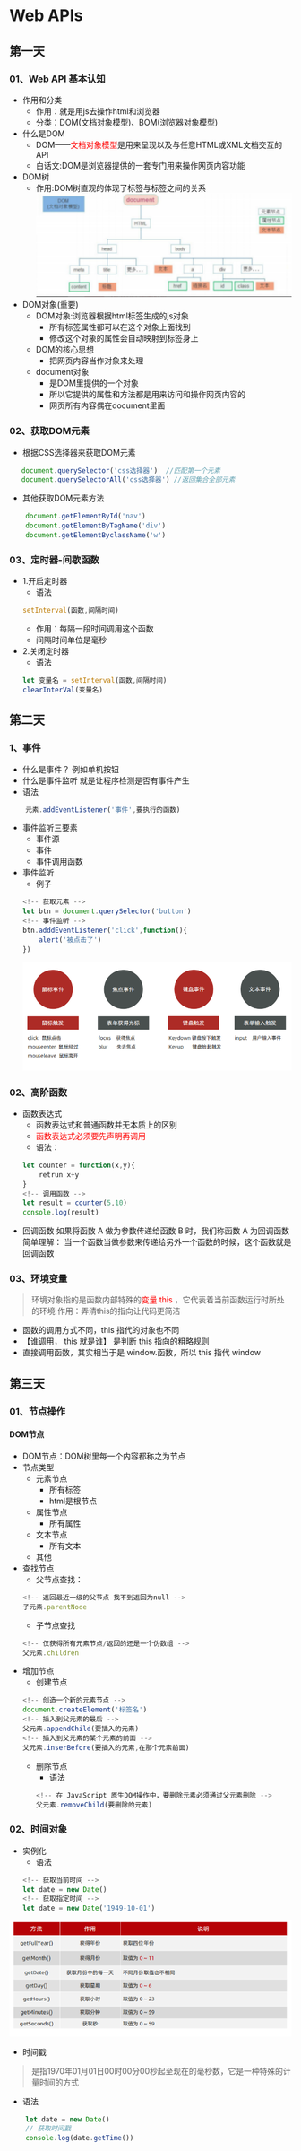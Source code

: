 # Web APIs
## 第一天
### 01、Web API 基本认知
- 作用和分类
    - 作用：就是用js去操作html和浏览器
    - 分类：DOM(文档对象模型)、BOM(浏览器对象模型)
- 什么是DOM
    - DOM——<font style="color:red">文档对象模型</font>是用来呈现以及与任意HTML或XML文档交互的API
    - 白话文:DOM是浏览器提供的一套专门用来操作网页内容功能
- DOM树
    - 作用:DOM树直观的体现了标签与标签之间的关系
![DOM树](./DOM.png)
- DOM对象(重要)
    - DOM对象:浏览器根据html标签生成的js对象
        - 所有标签属性都可以在这个对象上面找到
        - 修改这个对象的属性会自动映射到标签身上
    - DOM的核心思想
        - 把网页内容当作对象来处理
    - document对象
        - 是DOM里提供的一个对象
        - 所以它提供的属性和方法都是用来访问和操作网页内容的
        - 网页所有内容偶在document里面
### 02、获取DOM元素
- 根据CSS选择器来获取DOM元素
```js
   document.querySelector('css选择器')  //匹配第一个元素    
   document.querySelectorAll('css选择器') //返回集合全部元素
```
- 其他获取DOM元素方法
```js
    document.getElementById('nav')
    document.getElementByTagName('div')
    document.getElementByclassName('w')
```
### 03、定时器-间歇函数
- 1.开启定时器
    - 语法
    ```js
    setInterval(函数,间隔时间)
    ```
    - 作用：每隔一段时间调用这个函数
    - 间隔时间单位是毫秒
- 2.关闭定时器
    - 语法
    ```js
    let 变量名 = setInterval(函数,间隔时间)
    clearInterVal(变量名)
    ```
## 第二天
### 1、事件
- 什么是事件？
    例如单机按钮
- 什么是事件监听
    就是让程序检测是否有事件产生
- 语法
```js
    元素.addEventListener('事件',要执行的函数)
```
- 事件监听三要素
    - 事件源
    - 事件
    - 事件调用函数
- 事件监听
    - 例子
    ```js
    <!-- 获取元素 -->
    let btn = document.querySelector('button')
    <!-- 事件监听 -->
    btn.adddEventListener('click',function(){
        alert('被点击了')
    })
    ```
    ![事件类](./click.png)
### 02、高阶函数
- 函数表达式
    - 函数表达式和普通函数并无本质上的区别
    - <font style="color:red">    函数表达式必须要先声明再调用</font>
    - 语法：
    ```js
    let counter = function(x,y){
        retrun x+y
    }
    <!-- 调用函数 -->
    let result = counter(5,10)
    console.log(result)
    ```
- 回调函数
如果将函数 A 做为参数传递给函数 B 时，我们称函数 A 为回调函数
简单理解： 当一个函数当做参数来传递给另外一个函数的时候，这个函数就是回调函数
### 03、环境变量
> 环境对象指的是函数内部特殊的<font style="color:red">变量 this</font> ，它代表着当前函数运行时所处的环境
作用：弄清this的指向让代码更简洁
- 函数的调用方式不同，this 指代的对象也不同
- 【谁调用， this 就是谁】 是判断 this 指向的粗略规则
- 直接调用函数，其实相当于是 window.函数，所以 this 指代 window

## 第三天
### 01、节点操作
#### DOM节点
- DOM节点：DOM树里每一个内容都称之为节点
- 节点类型
    - 元素节点
        - 所有标签
        - html是根节点
    - 属性节点
        - 所有属性
    - 文本节点
        - 所有文本
    - 其他
- 查找节点
    - 父节点查找：
    ```js
    <!-- 返回最近一级的父节点 找不到返回为null -->
    子元素.parentNode
    ```
    - 子节点查找
    ```js
    <!-- 仅获得所有元素节点/返回的还是一个伪数组 -->
    父元素.children
    ```
- 增加节点
    - 创建节点
    ```js
    <!-- 创造一个新的元素节点 -->
    document.createElement('标签名')
    <!-- 插入到父元素的最后 -->
    父元素.appendChild(要插入的元素)
    <!-- 插入到父元素的某个元素的前面 -->
    父元素.inserBefore(要插入的元素,在那个元素前面)
    ```
    - 删除节点
        - 语法
        ```js
        <!-- 在 JavaScript 原生DOM操作中，要删除元素必须通过父元素删除 -->
        父元素.removeChild(要删除的元素)
        ```
### 02、时间对象
- 实例化
    - 语法
    ```js
    <!-- 获取当前时间 -->
    let date = new Date()
    <!-- 获取指定时间 -->
    let date = new Date('1949-10-01') 
    ```
![时间API](./date.png)
- 时间戳
> 是指1970年01月01日00时00分00秒起至现在的毫秒数，它是一种特殊的计量时间的方式
- 语法
```js
    let date = new Date()
    // 获取时间戳
    console.log(date.getTime())
```
    
